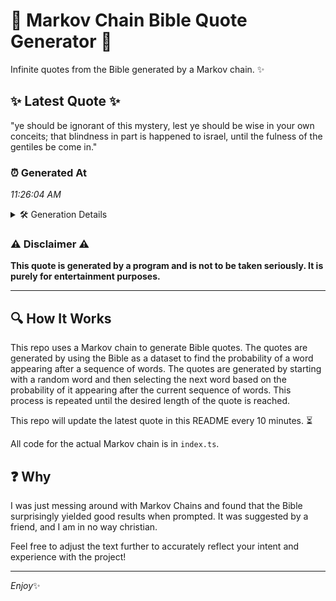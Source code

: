 # 📖 Markov Chain Bible Quote Generator 📖

Infinite quotes from the Bible generated by a Markov chain. ✨

## ✨ Latest Quote ✨
"ye should be ignorant of this mystery, lest ye should be wise in your own conceits; that blindness in part is happened to israel, until the fulness of the gentiles be come in."

### ⏰ Generated At
*11:26:04 AM*

<details>
    <summary>🛠️ Generation Details</summary>
    <p>
        <strong>🌱 Seed:</strong> ye<br>
        <strong>🔄 Iterations:</strong> 32<br>
        <strong>📜 Context History:</strong><br>[ ye ]: should<br>[ ye, should ]: be<br>[ ye, should, be ]: ignorant<br>[ ye, should, be, ignorant ]: of<br>[ ye, should, be, ignorant, of ]: this<br>[ ye, should, be, ignorant, of, this ]: mystery,<br>[ should, be, ignorant, of, this, mystery, ]: lest<br>[ be, ignorant, of, this, mystery,, lest ]: ye<br>[ ignorant, of, this, mystery,, lest, ye ]: should<br>[ of, this, mystery,, lest, ye, should ]: be<br>[ this, mystery,, lest, ye, should, be ]: wise<br>[ mystery,, lest, ye, should, be, wise ]: in<br>[ lest, ye, should, be, wise, in ]: your<br>[ ye, should, be, wise, in, your ]: own<br>[ should, be, wise, in, your, own ]: conceits;<br>[ be, wise, in, your, own, conceits; ]: that<br>[ wise, in, your, own, conceits;, that ]: blindness<br>[ in, your, own, conceits;, that, blindness ]: in<br>[ your, own, conceits;, that, blindness, in ]: part<br>[ own, conceits;, that, blindness, in, part ]: is<br>[ conceits;, that, blindness, in, part, is ]: happened<br>[ that, blindness, in, part, is, happened ]: to<br>[ blindness, in, part, is, happened, to ]: israel,<br>[ in, part, is, happened, to, israel, ]: until<br>[ part, is, happened, to, israel,, until ]: the<br>[ is, happened, to, israel,, until, the ]: fulness<br>[ happened, to, israel,, until, the, fulness ]: of<br>[ to, israel,, until, the, fulness, of ]: the<br>[ israel,, until, the, fulness, of, the ]: gentiles<br>[ until, the, fulness, of, the, gentiles ]: be<br>[ the, fulness, of, the, gentiles, be ]: come<br>[ fulness, of, the, gentiles, be, come ]: in.<br>
    </p>
</details>

### ⚠️ Disclaimer ⚠️
**This quote is generated by a program and is not to be taken seriously. It is purely for entertainment purposes.**

---

## 🔍 How It Works

This repo uses a Markov chain to generate Bible quotes. The quotes are generated by using the Bible as a dataset to find the probability of a word appearing after a sequence of words. The quotes are generated by starting with a random word and then selecting the next word based on the probability of it appearing after the current sequence of words. This process is repeated until the desired length of the quote is reached.

This repo will update the latest quote in this README every 10 minutes. ⏳

All code for the actual Markov chain is in `index.ts`.

## ❓ Why

I was just messing around with Markov Chains and found that the Bible surprisingly yielded good results when prompted. 
It was suggested by a friend, and I am in no way christian.

Feel free to adjust the text further to accurately reflect your intent and experience with the project!

---

*Enjoy*✨
